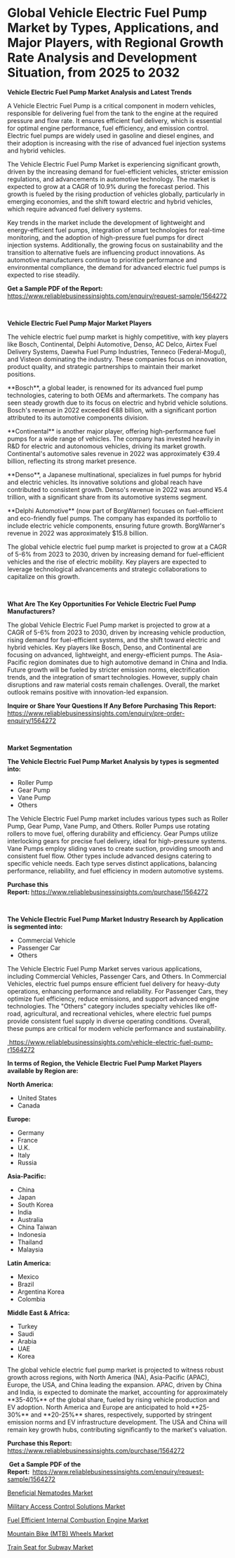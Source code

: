 <p><h1>Global Vehicle Electric Fuel Pump Market by Types, Applications, and Major Players, with Regional Growth Rate Analysis and Development Situation, from 2025 to 2032</h1></p><p><strong>Vehicle Electric Fuel Pump Market Analysis and Latest Trends</strong></p>
<p><p>A Vehicle Electric Fuel Pump is a critical component in modern vehicles, responsible for delivering fuel from the tank to the engine at the required pressure and flow rate. It ensures efficient fuel delivery, which is essential for optimal engine performance, fuel efficiency, and emission control. Electric fuel pumps are widely used in gasoline and diesel engines, and their adoption is increasing with the rise of advanced fuel injection systems and hybrid vehicles.</p><p>The Vehicle Electric Fuel Pump Market is experiencing significant growth, driven by the increasing demand for fuel-efficient vehicles, stricter emission regulations, and advancements in automotive technology. The market is expected to grow at a CAGR of 10.9% during the forecast period. This growth is fueled by the rising production of vehicles globally, particularly in emerging economies, and the shift toward electric and hybrid vehicles, which require advanced fuel delivery systems.</p><p>Key trends in the market include the development of lightweight and energy-efficient fuel pumps, integration of smart technologies for real-time monitoring, and the adoption of high-pressure fuel pumps for direct injection systems. Additionally, the growing focus on sustainability and the transition to alternative fuels are influencing product innovations. As automotive manufacturers continue to prioritize performance and environmental compliance, the demand for advanced electric fuel pumps is expected to rise steadily.</p></p>
<p><strong>Get a Sample PDF of the Report:&nbsp;</strong> <a href="https://www.reliablebusinessinsights.com/enquiry/request-sample/1564272?utm_campaign=1138&utm_medium=2&utm_source=Github&utm_content=ia&utm_term=23012025&utm_id=vehicle-electric-fuel-pump">https://www.reliablebusinessinsights.com/enquiry/request-sample/1564272</a></p>
<p>&nbsp;</p>
<p><strong>Vehicle Electric Fuel Pump Major Market Players</strong></p>
<p><p>The vehicle electric fuel pump market is highly competitive, with key players like Bosch, Continental, Delphi Automotive, Denso, AC Delco, Airtex Fuel Delivery Systems, Daewha Fuel Pump Industries, Tenneco (Federal-Mogul), and Visteon dominating the industry. These companies focus on innovation, product quality, and strategic partnerships to maintain their market positions.</p><p>**Bosch**, a global leader, is renowned for its advanced fuel pump technologies, catering to both OEMs and aftermarkets. The company has seen steady growth due to its focus on electric and hybrid vehicle solutions. Bosch's revenue in 2022 exceeded €88 billion, with a significant portion attributed to its automotive components division.</p><p>**Continental** is another major player, offering high-performance fuel pumps for a wide range of vehicles. The company has invested heavily in R&D for electric and autonomous vehicles, driving its market growth. Continental's automotive sales revenue in 2022 was approximately €39.4 billion, reflecting its strong market presence.</p><p>**Denso**, a Japanese multinational, specializes in fuel pumps for hybrid and electric vehicles. Its innovative solutions and global reach have contributed to consistent growth. Denso's revenue in 2022 was around ¥5.4 trillion, with a significant share from its automotive systems segment.</p><p>**Delphi Automotive** (now part of BorgWarner) focuses on fuel-efficient and eco-friendly fuel pumps. The company has expanded its portfolio to include electric vehicle components, ensuring future growth. BorgWarner's revenue in 2022 was approximately $15.8 billion.</p><p>The global vehicle electric fuel pump market is projected to grow at a CAGR of 5-6% from 2023 to 2030, driven by increasing demand for fuel-efficient vehicles and the rise of electric mobility. Key players are expected to leverage technological advancements and strategic collaborations to capitalize on this growth.</p></p>
<p>&nbsp;</p>
<p><strong>What Are The Key Opportunities For Vehicle Electric Fuel Pump Manufacturers?</strong></p>
<p><p>The global Vehicle Electric Fuel Pump market is projected to grow at a CAGR of 5-6% from 2023 to 2030, driven by increasing vehicle production, rising demand for fuel-efficient systems, and the shift toward electric and hybrid vehicles. Key players like Bosch, Denso, and Continental are focusing on advanced, lightweight, and energy-efficient pumps. The Asia-Pacific region dominates due to high automotive demand in China and India. Future growth will be fueled by stricter emission norms, electrification trends, and the integration of smart technologies. However, supply chain disruptions and raw material costs remain challenges. Overall, the market outlook remains positive with innovation-led expansion.</p></p>
<p><strong>Inquire or Share Your Questions If Any Before Purchasing This Report:</strong> <a href="https://www.reliablebusinessinsights.com/enquiry/pre-order-enquiry/1564272?utm_campaign=1138&utm_medium=2&utm_source=Github&utm_content=ia&utm_term=23012025&utm_id=vehicle-electric-fuel-pump">https://www.reliablebusinessinsights.com/enquiry/pre-order-enquiry/1564272</a></p>
<p>&nbsp;</p>
<p><strong>Market Segmentation</strong></p>
<p><strong>The Vehicle Electric Fuel Pump Market Analysis by types is segmented into:</strong></p>
<p><ul><li>Roller Pump</li><li>Gear Pump</li><li>Vane Pump</li><li>Others</li></ul></p>
<p><p>The Vehicle Electric Fuel Pump market includes various types such as Roller Pump, Gear Pump, Vane Pump, and Others. Roller Pumps use rotating rollers to move fuel, offering durability and efficiency. Gear Pumps utilize interlocking gears for precise fuel delivery, ideal for high-pressure systems. Vane Pumps employ sliding vanes to create suction, providing smooth and consistent fuel flow. Other types include advanced designs catering to specific vehicle needs. Each type serves distinct applications, balancing performance, reliability, and fuel efficiency in modern automotive systems.</p></p>
<p><strong>Purchase this Report:&nbsp;</strong><a href="https://www.reliablebusinessinsights.com/purchase/1564272?utm_campaign=1138&utm_medium=2&utm_source=Github&utm_content=ia&utm_term=23012025&utm_id=vehicle-electric-fuel-pump">https://www.reliablebusinessinsights.com/purchase/1564272</a></p>
<p>&nbsp;</p>
<p><strong>The Vehicle Electric Fuel Pump Market Industry Research by Application is segmented into:</strong></p>
<p><ul><li>Commercial Vehicle</li><li>Passenger Car</li><li>Others</li></ul></p>
<p><p>The Vehicle Electric Fuel Pump Market serves various applications, including Commercial Vehicles, Passenger Cars, and Others. In Commercial Vehicles, electric fuel pumps ensure efficient fuel delivery for heavy-duty operations, enhancing performance and reliability. For Passenger Cars, they optimize fuel efficiency, reduce emissions, and support advanced engine technologies. The "Others" category includes specialty vehicles like off-road, agricultural, and recreational vehicles, where electric fuel pumps provide consistent fuel supply in diverse operating conditions. Overall, these pumps are critical for modern vehicle performance and sustainability.</p></p>
<p><a href="https://www.reliablebusinessinsights.com/vehicle-electric-fuel-pump-r1564272?utm_campaign=1138&utm_medium=2&utm_source=Github&utm_content=ia&utm_term=23012025&utm_id=vehicle-electric-fuel-pump">&nbsp;https://www.reliablebusinessinsights.com/vehicle-electric-fuel-pump-r1564272</a></p>
<p><strong>In terms of Region, the Vehicle Electric Fuel Pump Market Players available by Region are:</strong></p>
<p>
    <p> <strong> North America: </strong>
        <ul>
            <li>United States</li>
            <li>Canada</li>
        </ul>
        </p> 
    <p> <strong> Europe: </strong>
        <ul>
            <li>Germany</li>
            <li>France</li>
            <li>U.K.</li>
            <li>Italy</li>
            <li>Russia</li>
        </ul>
        </p> 
    <p> <strong> Asia-Pacific: </strong>
        <ul>
            <li>China</li>
            <li>Japan</li>
            <li>South Korea</li>
            <li>India</li>
            <li>Australia</li>
            <li>China Taiwan</li>
            <li>Indonesia</li>
            <li>Thailand</li>
            <li>Malaysia</li>
        </ul>
        </p> 
    <p> <strong> Latin America: </strong>
        <ul>
            <li>Mexico</li>
            <li>Brazil</li>
            <li>Argentina Korea</li>
            <li>Colombia</li>
        </ul>
        </p> 
    <p> <strong> Middle East & Africa: </strong>
        <ul>
            <li>Turkey</li>
            <li>Saudi</li>
            <li>Arabia</li>
            <li>UAE</li>
            <li>Korea</li>
        </ul>
    </p>
    </p>
<p><p>The global vehicle electric fuel pump market is projected to witness robust growth across regions, with North America (NA), Asia-Pacific (APAC), Europe, the USA, and China leading the expansion. APAC, driven by China and India, is expected to dominate the market, accounting for approximately **35-40%** of the global share, fueled by rising vehicle production and EV adoption. North America and Europe are anticipated to hold **25-30%** and **20-25%** shares, respectively, supported by stringent emission norms and EV infrastructure development. The USA and China will remain key growth hubs, contributing significantly to the market's valuation.</p></p>
<p><strong>Purchase this Report: </strong><a href="https://www.reliablebusinessinsights.com/purchase/1564272?utm_campaign=1138&utm_medium=2&utm_source=Github&utm_content=ia&utm_term=23012025&utm_id=vehicle-electric-fuel-pump">https://www.reliablebusinessinsights.com/purchase/1564272</a></p>
<p>&nbsp;<strong>Get a Sample PDF of the Report:&nbsp;&nbsp;</strong><a href="https://www.reliablebusinessinsights.com/enquiry/request-sample/1564272?utm_campaign=1138&utm_medium=2&utm_source=Github&utm_content=ia&utm_term=23012025&utm_id=vehicle-electric-fuel-pump">https://www.reliablebusinessinsights.com/enquiry/request-sample/1564272</a></p>
<p><strong></strong></p>
<p><p><a href="https://www.linkedin.com/pulse/global-beneficial-nematodes-market-trends-analysis-future-tidtc?utm_campaign=1138&utm_medium=2&utm_source=Github&utm_content=ia&utm_term=23012025&utm_id=vehicle-electric-fuel-pump">Beneficial Nematodes Market</a></p><p><a href="https://www.linkedin.com/pulse/strategic-market-insights-navigating-global-military-access-i640e?utm_campaign=1138&utm_medium=2&utm_source=Github&utm_content=ia&utm_term=23012025&utm_id=vehicle-electric-fuel-pump">Military Access Control Solutions Market</a></p><p><a href="https://github.com/shirleenfraker87/Market-Research-Report-List-1/blob/main/fuel-efficient-internal-combustion-engine-market.md?utm_campaign=1138&utm_medium=2&utm_source=Github&utm_content=ia&utm_term=23012025&utm_id=vehicle-electric-fuel-pump">Fuel Efficient Internal Combustion Engine Market</a></p><p><a href="https://www.linkedin.com/pulse/foreign-market-opportunities-dynamics-analysis-mountain-5upne?utm_campaign=1138&utm_medium=2&utm_source=Github&utm_content=ia&utm_term=23012025&utm_id=vehicle-electric-fuel-pump">Mountain Bike (MTB) Wheels Market</a></p><p><a href="https://github.com/norbeludie83/Market-Research-Report-List-1/blob/main/train-seat-for-subway-market.md?utm_campaign=1138&utm_medium=2&utm_source=Github&utm_content=ia&utm_term=23012025&utm_id=vehicle-electric-fuel-pump">Train Seat for Subway Market</a></p></p>